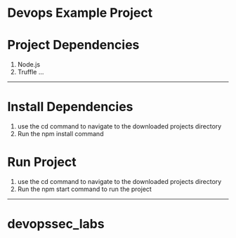 # Devops Example Project

# Project Dependencies
1. Node.js
2. Truffle
...
---
# Install Dependencies
1. use the cd command to navigate to the downloaded projects directory
2. Run the npm install command

# Run Project
1. use the cd command to navigate to the downloaded projects directory
2. Run the npm start command to run the project

***

# devopssec_labs
